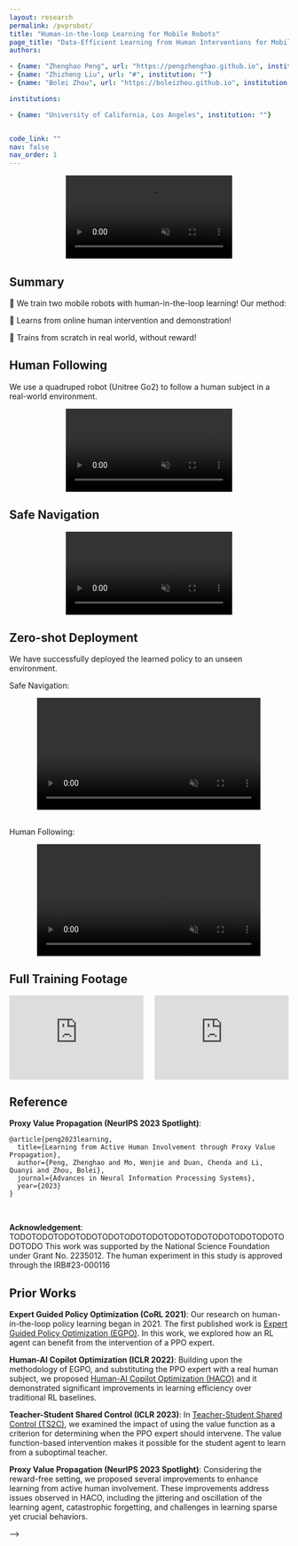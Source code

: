 ```yaml
---
layout: research
permalink: /pvprobot/
title: "Human-in-the-loop Learning for Mobile Robots"
page_title: "Data-Efficient Learning from Human Interventions for Mobile Robots" 
authors:

- {name: "Zhenghao Peng", url: "https://pengzhenghao.github.io", institution: ""}
- {name: "Zhizheng Liu", url: "#", institution: ""}
- {name: "Bolei Zhou", url: "https://boleizhou.github.io", institution: ""}

institutions:

- {name: "University of California, Los Angeles", institution: ""}


code_link: ""
nav: false
nav_order: 1
---
```


<style>
.video-container {
  position: relative;
  max-width: 100%; /* Adjust this value to control the maximum width of the video container */
  margin: 0 auto 0; /* Optional: center the video container horizontally */
}

.video-container video {
  display: block;
  margin: 0 auto;
  max-width: 100%;
  max-height: 100%;
}


.video-grid {
    display: grid;
    grid-template-columns: 1fr 1fr; /* Creates two columns */
    grid-gap: 20px; /* Space between videos */
}
.video iframe {
    width: 100%; /* Ensures iframe takes the full width of the container */
    height: 250px; /* Fixed height for all videos */
}

@media (max-width: 600px) {
    .video-grid {
        grid-template-columns: 1fr; /* Stacks videos into a single column on small screens */
    }
}
</style>




<div class="video-container">
  <video loop autoplay muted playsinline src="../assets/img/pvprobot/TeaserVideoCompressed.mp4"></video>
</div>




<!--research-section-splitter-->



## Summary


:robot: We train two mobile robots with human-in-the-loop learning! Our method:

:star2: Learns from online human intervention and demonstration!

:star2: Trains from scratch in real world, without reward!


<!--research-section-splitter-->

## Human Following


We use a quadruped robot (Unitree Go2) to follow a human subject in a real-world environment.




<div class="video-container">
  <video loop autoplay muted playsinline src="../assets/img/pvprobot/Compare_BC_Compressed.mp4"></video>
</div>







<!--research-section-splitter-->


## Safe Navigation


<div class="video-container">
  <video loop autoplay muted playsinline src="../assets/img/pvprobot/Compare_BC_Nav_Compressed.mp4"></video>
</div>




<!--research-section-splitter-->


## Zero-shot Deployment

We have successfully deployed the learned policy to an unseen environment.

Safe Navigation:

<div class="video-container">
  <video style="width:80%;" loop controls muted playsinline src="../assets/img/pvprobot/Zeroshot_Nav_Compressed.mp4"></video>
</div>

<br>

Human Following:

<div class="video-container">
  <video style="width:80%;" loop controls muted playsinline src="../assets/img/pvprobot/Zeroshot_Dog_Following_Compressed.mp4"></video>
</div>




<!--research-section-splitter-->

## Full Training Footage


<div class="video-grid">
    <div class="video">
        <div id="video" style="overflow: hidden;">
          <iframe width="100%" height="100%" style="width: 101.5%; height: 101.5%; left: -0.5%; top: -0.5%;" src="https://www.youtube.com/embed/gRwfaxRFazM?autoplay=0&loop=1&mute=1&controls=1&rel=0&showinfo=0" frameborder="0" allowfullscreen="allowfullscreen"></iframe>
        </div>
    </div>
    <div class="video">
        <div id="video" style="overflow: hidden;">
          <iframe width="100%" height="100%" style="width: 101.5%; height: 101.5%; left: -0.5%; top: -0.5%;" src="https://www.youtube.com/embed/gUXpKF4wZrg?autoplay=0&loop=1&mute=1&controls=1&rel=0&showinfo=0" frameborder="0" allowfullscreen="allowfullscreen"></iframe>
        </div>
    </div>
</div>


<!--


<!--research-section-splitter-->


## Reference

**Proxy Value Propagation (NeurIPS 2023 Spotlight)**:
```plain
@article{peng2023learning,
  title={Learning from Active Human Involvement through Proxy Value Propagation},
  author={Peng, Zhenghao and Mo, Wenjie and Duan, Chenda and Li, Quanyi and Zhou, Bolei},
  journal={Advances in Neural Information Processing Systems},
  year={2023}
}   
```


<br>

**Acknowledgement**: TODOTODOTODOTODOTODOTODOTODOTODOTODOTODOTODOTODOTODOTODO 
This work was supported by the National Science Foundation under Grant No. 2235012. The human experiment in this study is approved through the IRB#23-000116 



<!--research-section-splitter-->


## Prior Works


**Expert Guided Policy Optimization (CoRL 2021)**:
Our research on human-in-the-loop policy learning began in 2021.
The first published work is [Expert Guided Policy Optimization (EGPO)](https://decisionforce.github.io/EGPO/).
In this work, we explored how an RL agent can benefit from the intervention of a PPO expert.


**Human-AI Copilot Optimization (ICLR 2022)**:
Building upon the methodology of EGPO, and substituting the PPO expert with a real human subject, we proposed [Human-AI Copilot Optimization (HACO)](https://decisionforce.github.io/HACO/) and it demonstrated significant improvements in learning efficiency over traditional RL baselines.


**Teacher-Student Shared Control (ICLR 2023)**:
In [Teacher-Student Shared Control (TS2C)](https://metadriverse.github.io/TS2C/), we examined the impact of using the value function as a criterion for determining when the PPO expert should intervene. The value function-based intervention makes it possible for the student agent to learn from a suboptimal teacher.


**Proxy Value Propagation (NeurIPS 2023 Spotlight)**: Considering the reward-free setting, we proposed several improvements to enhance learning from active human involvement.
These improvements address issues observed in HACO, including the jittering and oscillation of the learning agent, catastrophic forgetting, and challenges in learning sparse yet crucial behaviors.


-->